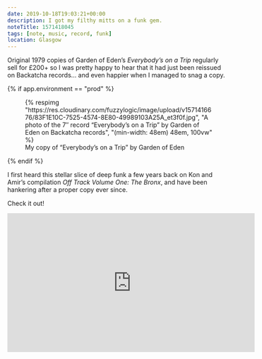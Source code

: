```yaml
---
date: 2019-10-18T19:03:21+00:00
description: I got my filthy mitts on a funk gem.
noteTitle: 1571418045
tags: [note, music, record, funk]
location: Glasgow
---
```


Original 1979 copies of Garden of Eden’s _Everybody’s on a Trip_ regularly sell for £200+ so I was pretty happy to hear that it had just been reissued on Backatcha records… and even happier when I managed to snag a copy.

{% if app.environment == "prod" %}
<figure>
  {% respimg "https://res.cloudinary.com/fuzzylogic/image/upload/v1571416676/83F1E10C-7525-4574-8E80-49989103A25A_et3f0f.jpg", "A photo of the 7″ record “Everybody’s on a Trip” by Garden of Eden on Backatcha records", "(min-width: 48em) 48em, 100vw" %}
  <figcaption>My copy of “Everybody’s on a Trip” by Garden of Eden</figcaption>
</figure>
{% endif %}

I first heard this stellar slice of deep funk a few years back on Kon and Amir’s compilation _Off Track Volume One: The Bronx_, and have been hankering after a proper copy ever since.

Check it out!

<div class="aspect-ratio-wide">
  <iframe title="Video of Everybody’s on a Trip by Garden of Eden" loading="lazy" width="560" height="315" src="https://www.youtube.com/embed/FIi10Bww5LM" frameborder="0" allow="accelerometer; autoplay; encrypted-media; gyroscope; picture-in-picture" allowfullscreen></iframe>
</div>
